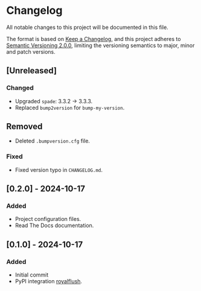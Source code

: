 # Changelog

All notable changes to this project will be documented in this file.

The format is based on [Keep a Changelog](https://keepachangelog.com/en/1.1.0/), and this project adheres to [Semantic Versioning 2.0.0](https://semver.org/spec/v2.0.0.html), limiting the versioning semantics to major, minor and patch versions.

## [Unreleased]

### Changed
- Upgraded `spade`: 3.3.2 → 3.3.3.
- Replaced `bump2version` for `bump-my-version`.

## Removed
- Deleted `.bumpversion.cfg` file.

### Fixed
- Fixed version typo in `CHANGELOG.md`.

## [0.2.0] - 2024-10-17

### Added
- Project configuration files.
- Read The Docs documentation.

## [0.1.0] - 2024-10-17

### Added
- Initial commit
- PyPI integration [royalflush](https://pypi.org/project/royalflush/).


